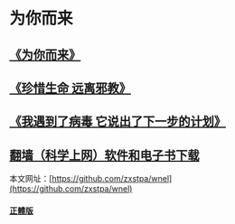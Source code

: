 # 为你而来
## [**《为你而来》**](https://github.com/zxstpa/wnel/blob/master/wnel.md)
## [**《珍惜生命 远离邪教》**](https://github.com/zxstpa/wnel/blob/master/zxsmylxj.md)
## [**《我遇到了病毒 它说出了下一步的计划》**](https://github.com/zxstpa/wnel/blob/master/bdjh.md)
## [**翻墙（科学上网）软件和电子书下载**](https://github.com/zxstpa/wnel/blob/master/download.md)

本文网址：[https://github.com/zxstpa/wnel](https://github.com/zxstpa/wnel)

#### [**正體版**](https://github.com/zxstpa/wnel_big5)
